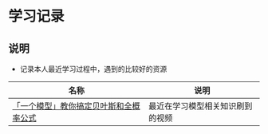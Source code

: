 # 学习记录

## 说明

- 记录本人最近学习过程中，遇到的比较好的资源

| 名称                                                                                  | 说明                             |
| ------------------------------------------------------------------------------------- | -------------------------------- |
| [「一个模型」教你搞定贝叶斯和全概率公式](https://www.bilibili.com/video/BV1a4411B7B4) | 最近在学习模型相关知识刷到的视频 |

<style>

._project_personal table tr th:nth-child(1), ._project_personal table tr td:nth-child(1) {
    width: 310px;
}

._project_personal table tr th:nth-child(3), ._project_personal table tr td:nth-child(3) {
    width: 350px;
}

._project_personal img {
    height: 30px;
    width: 30px;
}

._project_personal table tr td:nth-child(2), ._project_personal table tr td:nth-child(3) {
    padding: 5px !important;
}

</style>
